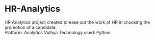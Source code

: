 # HR-Analytics
HR Analytics project created to ease out the work of HR in choosing the promotion of  a candidate.  
Platform: Analytics Vidhya 
Technology used: Python
